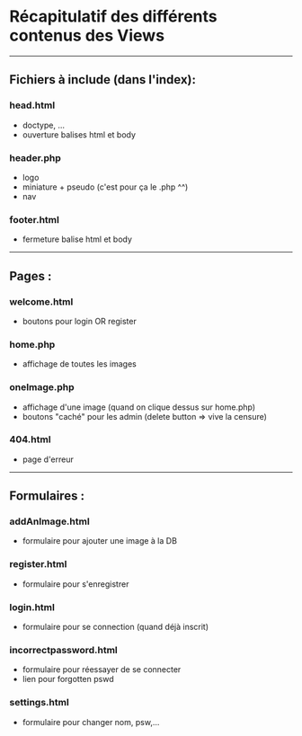 # Récapitulatif des différents contenus des Views
--------
## Fichiers à include (dans l'index):
### head.html
* doctype, ...
* ouverture balises html et body

### header.php
* logo
* miniature + pseudo (c'est pour ça le .php ^^)
* nav

### footer.html
* fermeture balise html et body


--------
## Pages :

### welcome.html
* boutons pour login OR register

### home.php
* affichage de toutes les images

### oneImage.php
* affichage d'une image (quand on clique dessus sur home.php)
* boutons "caché" pour les admin (delete button => vive la censure)

### 404.html
* page d'erreur

---------

## Formulaires :

### addAnImage.html
* formulaire pour ajouter une image à la DB

### register.html
* formulaire pour s'enregistrer

### login.html
* formulaire pour se connection (quand déjà inscrit)

### incorrectpassword.html
* formulaire pour réessayer de se connecter
* lien pour forgotten pswd

### settings.html
* formulaire pour changer nom, psw,...
